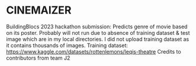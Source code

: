 # CINEMAIZER
BuildingBlocs 2023 hackathon submission:
Predicts genre of movie based on its poster.
Probably will not run due to absence of training dataset & test image which are in my local directories.
I did not upload training dataset as it contains thousands of images.
Training dataset: https://www.kaggle.com/datasets/rottenlemons/leqis-theatre
Credits to contributors from team J2
